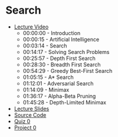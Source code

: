 # Search

- [Lecture Video](https://www.youtube.com/watch?v=D5aJNFWsWew)
    - 00:00:00 - Introduction
    - 00:00:15 - Artificial Intelligence
    - 00:03:14 - Search
    - 00:14:17 - Solving Search Problems
    - 00:25:57 - Depth First Search
    - 00:28:30 - Breadth First Search
    - 00:54:29 - Greedy Best-First Search
    - 01:05:15 - A* Search
    - 01:12:01 - Adversarial Search
    - 01:14:09 - Minimax
    - 01:36:17 - Alpha-Beta Pruning
    - 01:45:28 - Depth-Limited Minimax
- [Lecture Slides](lecture0.pdf)
- [Source Code](src0)
- [Quiz 0](https://cs50.harvard.edu/ai/quizzes/0/)
- [Project 0](https://cs50.harvard.edu/ai/projects/0/)